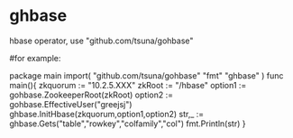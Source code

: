 # ghbase
hbase operator, use "github.com/tsuna/gohbase"


#for example:

package main
import(
	"github.com/tsuna/gohbase"
	"fmt"
	"ghbase"
)
func main(){
	zkquorum := "10.2.5.XXX"
	zkRoot := "/hbase"
	option1 := gohbase.ZookeeperRoot(zkRoot)
	option2 := gohbase.EffectiveUser("greejsj")
	ghbase.InitHbase(zkquorum,option1,option2)
	str,_ := ghbase.Gets("table","rowkey","colfamily","col")
	fmt.Println(str)
}
